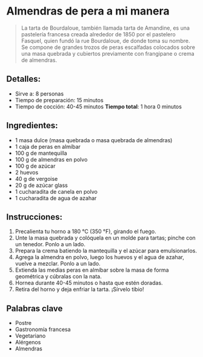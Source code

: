# Almendras de pera a mi manera

 > La tarta de Bourdaloue, también llamada tarta de Amandine, es una pastelería francesa creada alrededor de 1850 por el pastelero Fasquel, quien fundó la rue Bourdaloue, de donde toma su nombre. Se compone de grandes trozos de peras escalfadas colocados sobre una masa quebrada y cubiertos previamente con frangipane o crema de almendras.

## Detalles:
* Sirve a: 8 personas
* Tiempo de preparación: 15 minutos
* Tiempo de cocción: 40-45 minutos
**Tiempo total**: 1 hora 0 minutos

## Ingredientes:
* 1 masa dulce (masa quebrada o masa quebrada de almendras)
* 1 caja de peras en almíbar
* 100 g de mantequilla
* 100 g de almendras en polvo
* 100 g de azúcar
* 2 huevos
* 40 g de vergoise
* 20 g de azúcar glass
* 1 cucharadita de canela en polvo
* 1 cucharadita de agua de azahar

## Instrucciones:
1. Precalienta tu horno a 180 °C (350 °F), girando el fuego.
1. Unte la masa quebrada y colóquela en un molde para tartas; pinche con un tenedor. Ponlo a un lado.
1. Prepara la crema batiendo la mantequilla y el azúcar para emulsionarlos.
1. Agrega la almendra en polvo, luego los huevos y el agua de azahar, vuelve a mezclar. Ponlo a un lado.
1. Extienda las medias peras en almíbar sobre la masa de forma geométrica y cúbralas con la nata.
1. Hornea durante 40-45 minutos o hasta que estén doradas.
1. Retira del horno y deja enfriar la tarta. ¡Sírvelo tibio!

## Palabras clave
* Postre
* Gastronomía francesa
* Vegetariano
* Alérgenos
 * Almendras